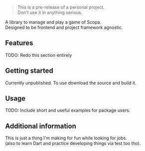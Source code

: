 <!-- 
This README describes the package. If you publish this package to pub.dev,
this README's contents appear on the landing page for your package.

For information about how to write a good package README, see the guide for
[writing package pages](https://dart.dev/guides/libraries/writing-package-pages). 

For general information about developing packages, see the Dart guide for
[creating packages](https://dart.dev/guides/libraries/create-library-packages)
and the Flutter guide for
[developing packages and plugins](https://flutter.dev/developing-packages). 
-->

> This is a pre-release of a personal project.  
> Don't use it in anything serious.

A library to manage and play a game of Scopa.  
Designed to be frontend and project framework agnostic.

## Features

TODO: Redo this section entirely

## Getting started

Currently unpublished.
To use download the source and build it.

## Usage

TODO: Include short and useful examples for package users.

## Additional information

This is just a thing I'm making for fun while looking for jobs.  
(also to learn Dart and practice developing things via test too tho).
